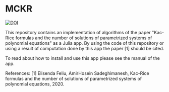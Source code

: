 # MCKR
[![DOI](https://zenodo.org/badge/300849486.svg)](https://zenodo.org/badge/latestdoi/300849486)

This repository contains an implementation of algorithms of the paper "Kac-Rice formulas and the number of solutions of parametrized systems of polynomial equations" as a Julia app. By using the code of this repository or using a result of computation done by this app the paper [1] should be cited.

To read about how to install and use this app please see the manual of the app.

References: [1] Elisenda Feliu, AmirHosein Sadeghimanesh, Kac-Rice formulas and the number of solutions of parametrized systems of polynomial equations, 2020.

